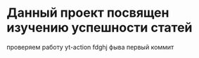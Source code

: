 # Данный проект посвящен изучению успешности статей
проверяем работу yt-action
fdghj
фыва
первый коммит
